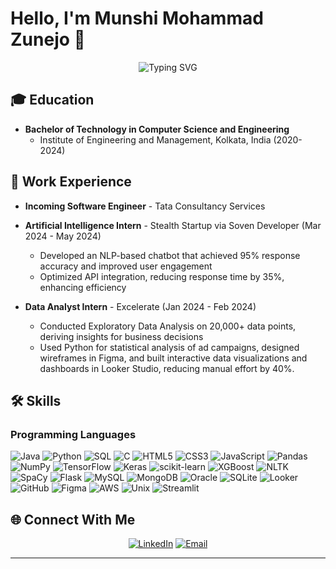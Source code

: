 # Hello, I'm Munshi Mohammad Zunejo 👋

<div align="center">
  <img src="https://readme-typing-svg.herokuapp.com?font=Fira+Code&size=27&duration=3000&pause=1000&color=2E9FD1&center=true&vCenter=true&width=500&lines=Backend+Developer;Data+Analyst" alt="Typing SVG" />
</div>

## 🎓 Education
- **Bachelor of Technology in Computer Science and Engineering**
  - Institute of Engineering and Management, Kolkata, India (2020-2024)

## 💼 Work Experience
- **Incoming Software Engineer** - Tata Consultancy Services
  
- **Artificial Intelligence Intern** - Stealth Startup via Soven Developer (Mar 2024 - May 2024)
  - Developed an NLP-based chatbot that achieved 95% response accuracy and improved user engagement
  - Optimized API integration, reducing response time by 35%, enhancing efficiency

- **Data Analyst Intern** - Excelerate (Jan 2024 - Feb 2024)
  - Conducted Exploratory Data Analysis on 20,000+ data points, deriving insights for business decisions
  - Used Python for statistical analysis of ad campaigns, designed wireframes in Figma, and built interactive data visualizations and dashboards in Looker Studio, reducing manual effort by 40%.


<!--


## 🚀 Projects

### 🧠 Mental Health and Well-being Surveillance
![Python](https://img.shields.io/badge/Python-3776AB?style=flat&logo=python&logoColor=white)
![Flask](https://img.shields.io/badge/Flask-000000?style=flat&logo=flask&logoColor=white)
![SQLite](https://img.shields.io/badge/SQLite-07405E?style=flat&logo=sqlite&logoColor=white)
![HTML5](https://img.shields.io/badge/HTML5-E34F26?style=flat&logo=html5&logoColor=white)
![CSS3](https://img.shields.io/badge/CSS3-1572B6?style=flat&logo=css3&logoColor=white)
![JavaScript](https://img.shields.io/badge/JavaScript-F7DF1E?style=flat&logo=javascript&logoColor=black)
- Leveraged machine learning algorithms to surpass traditional questionnaires, offering a holistic and adaptive
evaluation of individuals’ mental well-being with an accuracy of up to 88%.

### 📊  Russia-Ukraine War Tweet Sentiment Analysis
![Python](https://img.shields.io/badge/Python-3776AB?style=flat&logo=python&logoColor=white)
![Pandas](https://img.shields.io/badge/Pandas-150458?style=flat&logo=pandas&logoColor=white)
![NumPy](https://img.shields.io/badge/NumPy-013243?style=flat&logo=numpy&logoColor=white)
![Matplotlib](https://img.shields.io/badge/Matplotlib-11557c?style=flat&logo=matplotlib&logoColor=white)
![Seaborn](https://img.shields.io/badge/Seaborn-3776AB?style=flat&logo=python&logoColor=white)
![NLTK](https://img.shields.io/badge/NLTK-3776AB?style=flat&logo=python&logoColor=white)
![scikit-learn](https://img.shields.io/badge/scikit--learn-F7931E?style=flat&logo=scikit-learn&logoColor=white)
![Wordcloud](https://img.shields.io/badge/Wordcloud-3776AB?style=flat&logo=python&logoColor=white)
![Plotly](https://img.shields.io/badge/Plotly-3F4F75?style=flat&logo=plotly&logoColor=white)
![TextBlob](https://img.shields.io/badge/TextBlob-3776AB?style=flat&logo=python&logoColor=white)
![NetworkX](https://img.shields.io/badge/NetworkX-3776AB?style=flat&logo=python&logoColor=white)
![Pillow](https://img.shields.io/badge/Pillow-3776AB?style=flat&logo=python&logoColor=white)
![Streamlit](https://img.shields.io/badge/Streamlit-FF4B4B?style=flat&logo=streamlit&logoColor=white)
- Developed an NLP model to analyze 30,000+ Russia-Ukraine war-related tweets, categorizing sentiment trends
and identifying patterns in public opinion dynamics.

### 🚗 Vehicle Service Management System
![HTML5](https://img.shields.io/badge/HTML5-E34F26?style=flat&logo=html5&logoColor=white)
![CSS3](https://img.shields.io/badge/CSS3-1572B6?style=flat&logo=css3&logoColor=white)
![JavaScript](https://img.shields.io/badge/JavaScript-F7DF1E?style=flat&logo=javascript&logoColor=black)
![PHP](https://img.shields.io/badge/PHP-777BB4?style=flat&logo=php&logoColor=white)
![MySQL](https://img.shields.io/badge/MySQL-4479A1?style=flat&logo=mysql&logoColor=white)
- Built a full-stack vehicle service management system using HTML, CSS, JavaScript, PHP, and SQL, enabling
real-time booking, tracking, and notifications, streamlining service requests and improving user accessibility.

### 🌱 Crop Leaf Disease Detection
![Python](https://img.shields.io/badge/Python-3776AB?style=flat&logo=python&logoColor=white)
![TensorFlow](https://img.shields.io/badge/TensorFlow-FF6F00?style=flat&logo=tensorflow&logoColor=white)
![Keras](https://img.shields.io/badge/Keras-D00000?style=flat&logo=keras&logoColor=white)
![OpenCV](https://img.shields.io/badge/OpenCV-5C3EE8?style=flat&logo=opencv&logoColor=white)
![Flask](https://img.shields.io/badge/Flask-000000?style=flat&logo=flask&logoColor=white)
- Implemented a web-based image-processing disease detection model using OpenCV, TensorFlow, and Keras
with a CNN architecture, integrating HTML, CSS, JavaScript, and Python to assist farmers in early crop
infection identification.

-->

## 🛠️ Skills

### Programming Languages
![Java](https://img.shields.io/badge/Java-ED8B00?style=flat&logo=java&logoColor=white)
![Python](https://img.shields.io/badge/Python-3776AB?style=flat&logo=python&logoColor=white)
![SQL](https://img.shields.io/badge/SQL-4479A1?style=flat&logo=sql&logoColor=white)
![C](https://img.shields.io/badge/C-00599C?style=flat&logo=c&logoColor=white)
![HTML5](https://img.shields.io/badge/HTML5-E34F26?style=flat&logo=html5&logoColor=white)
![CSS3](https://img.shields.io/badge/CSS3-1572B6?style=flat&logo=css3&logoColor=white)
![JavaScript](https://img.shields.io/badge/JavaScript-F7DF1E?style=flat&logo=javascript&logoColor=black)
![Pandas](https://img.shields.io/badge/Pandas-150458?style=flat&logo=pandas&logoColor=white)
![NumPy](https://img.shields.io/badge/NumPy-013243?style=flat&logo=numpy&logoColor=white)
![TensorFlow](https://img.shields.io/badge/TensorFlow-FF6F00?style=flat&logo=tensorflow&logoColor=white)
![Keras](https://img.shields.io/badge/Keras-D00000?style=flat&logo=keras&logoColor=white)
![scikit-learn](https://img.shields.io/badge/scikit--learn-F7931E?style=flat&logo=scikit-learn&logoColor=white)
![XGBoost](https://img.shields.io/badge/XGBoost-4EAA25?style=flat)
![NLTK](https://img.shields.io/badge/NLTK-154f5b?style=flat)
![SpaCy](https://img.shields.io/badge/SpaCy-09A3D5?style=flat&logo=spacy&logoColor=white)
![Flask](https://img.shields.io/badge/Flask-000000?style=flat&logo=flask&logoColor=white)
![MySQL](https://img.shields.io/badge/MySQL-4479A1?style=flat&logo=mysql&logoColor=white)
![MongoDB](https://img.shields.io/badge/MongoDB-4EA94B?style=flat&logo=mongodb&logoColor=white)
![Oracle](https://img.shields.io/badge/Oracle-F80000?style=flat&logo=oracle&logoColor=white)
![SQLite](https://img.shields.io/badge/SQLite-07405E?style=flat&logo=sqlite&logoColor=white)
![Looker](https://img.shields.io/badge/Looker-4285F4?style=flat&logo=looker&logoColor=white)
![GitHub](https://img.shields.io/badge/GitHub-181717?style=flat&logo=github&logoColor=white)
![Figma](https://img.shields.io/badge/Figma-F24E1E?style=flat&logo=figma&logoColor=white)
![AWS](https://img.shields.io/badge/AWS-232F3E?style=flat&logo=amazon-aws&logoColor=white)
![Unix](https://img.shields.io/badge/Unix-FCC624?style=flat&logo=linux&logoColor=black)
![Streamlit](https://img.shields.io/badge/Streamlit-FF4B4B?style=flat&logo=streamlit&logoColor=white)
<!--
## 🏆 Awards & Achievements
- **Certified in Entrepreneurship and Business Strategy** - Recognized as a Potential Real Venture Leader by Wadhwani Group
- **Published Research Author** - "Migration and the Dilemma of Belonging" in IJELTS Journal
- **Academic Excellence Award (2021)** - Top 10 performer in B.Tech Computer Science at IEM, Kolkata

## 📈 GitHub Stats

<div align="center">
  <img src="https://github-readme-stats.vercel.app/api?username=yourusername&show_icons=true&theme=tokyonight" alt="GitHub Stats" />
  <img src="https://github-readme-streak-stats.herokuapp.com/?user=yourusername&theme=tokyonight" alt="GitHub Streak" />
</div>

-->

## 🌐 Connect With Me
<div align="center">
  <a href="https://linkedin.com/in/munshi-mohammad-zunejo-42111121a
"><img src="https://img.shields.io/badge/LinkedIn-0077B5?style=for-the-badge&logo=linkedin&logoColor=white" alt="LinkedIn" /></a>
  <a href="mailto:zunejo2001@gmail.com"><img src="https://img.shields.io/badge/Email-D14836?style=for-the-badge&logo=gmail&logoColor=white" alt="Email" /></a>
 <!-- <a href="https://github.com/yourusername"><img src="https://img.shields.io/badge/GitHub-181717?style=for-the-badge&logo=github&logoColor=white" alt="GitHub" /></a>   -->
</div>

---

<!-- 
<div align="center">
  <img src="https://komarev.com/ghpvc/?username=yourusername&color=blueviolet&style=flat-square" alt="Profile Views" />
</div>
-->

<!--
**yourusername/yourusername** is a ✨ _special_ ✨ repository because its `README.md` (this file) appears on your GitHub profile.
--> 
